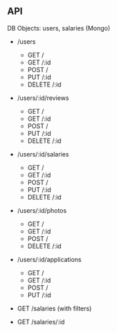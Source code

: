 ## API
DB Objects: users, salaries (Mongo)
* /users
  - GET /
  - GET /:id
  - POST /
  - PUT /:id
  - DELETE /:id

* /users/:id/reviews
  - GET /
  - GET /:id
  - POST /
  - PUT /:id
  - DELETE /:id

* /users/:id/salaries
  - GET /
  - GET /:id
  - POST /
  - PUT /:id
  - DELETE /:id

* /users/:id/photos
  - GET /
  - GET /:id
  - POST /
  - DELETE /:id

* /users/:id/applications
  - GET /
  - GET /:id
  - POST /
  - PUT /:id

* GET /salaries (with filters)
* GET /salaries/:id 